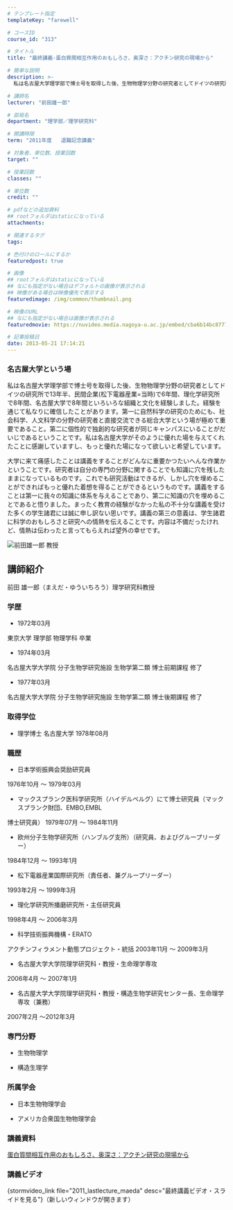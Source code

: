 ```yaml
---
# テンプレート指定
templateKey: "farewell"

# コースID
course_id: "313"

# タイトル
title: "最終講義-蛋白質間相互作用のおもしろさ、奥深さ：アクチン研究の現場から"

# 簡単な説明
description: >-
  私は名古屋大学理学部で博士号を取得した後、生物物理学分野の研究者としてドイツの研究所で13年半、民間企業(松下電器産業=当時)で6年間、理化学研究所で8年間、名古屋大学で8年間といろいろな組織と文...

# 講師名
lecturer: "前田雄一郎"

# 部局名
department: "理学部／理学研究科"

# 開講時限
term: "2011年度	退職記念講義"

# 対象者、単位数、授業回数
target: ""

# 授業回数
classes: ""

# 単位数
credit: ""

# pdfなどの追加資料
## rootフォルダはstaticになっている
attachments: 

# 関連するタグ
tags:

# 色付けのロールにするか
featuredpost: true

# 画像
## rootフォルダはstaticになっている
## なにも指定がない場合はデフォルトの画像が表示される
## 映像がある場合は映像優先で表示する
featuredimage: /img/common/thumbnail.png

# 映像のURL
## なにも指定がない場合は画像が表示される
featuredmovie: https://nuvideo.media.nagoya-u.ac.jp/embed/cba6b14bc8777f6d3bfe9f0309f881cf4ef47951

# 記事投稿日
date: 2013-05-21 17:14:21
---
```


### 名古屋大学という場

私は名古屋大学理学部で博士号を取得した後、生物物理学分野の研究者としてドイツの研究所で13年半、民間企業(松下電器産業=当時)で6年間、理化学研究所で8年間、名古屋大学で8年間といろいろな組織と文化を経験しました。経験を通じて私なりに確信したことがあります。第一に自然科学の研究のためにも、社会科学、人文科学の分野の研究者と直接交流できる総合大学という場が極めて重要であること。第二に個性的で独創的な研究者が同じキャンパスにいることがだいじであるということです。私は名古屋大学がそのように優れた場を与えてくれたことに感謝していますし、もっと優れた場になって欲しいと希望しています。

大学に来て痛感したことは講義をすることがどんなに重要かつたいへんな作業かということです。研究者は自分の専門の分野に関することでも知識に穴を残したままになっているものです。これでも研究活動はできるが、しかし穴を埋めることができればもっと優れた着想を得ることができるというものです。講義をすることは第一に我々の知識に体系を与えることであり、第二に知識の穴を埋めることであると悟りました。まったく教育の経験がなかった私の不十分な講義を受けた多くの学生諸君には誠に申し訳ない思いです。講義の第三の意義は、学生諸君に科学のおもしろさと研究への情熱を伝えることです。内容は不備だったけれど、情熱は伝わったと言ってもらえれば望外の幸せです。

![前田雄一郎 教授](/files/313/s_y_maeda.jpg) 

## 講師紹介

前田 雄一郎（まえだ・ゆういちろう）理学研究科教授

### 学歴

* 1972年03月

東京大学 理学部 物理学科 卒業

* 1974年03月

名古屋大学大学院 分子生物学研究施設 生物学第二類 博士前期課程 修了

* 1977年03月

名古屋大学大学院 分子生物学研究施設 生物学第二類 博士後期課程 修了

### 取得学位

* 理学博士 名古屋大学 1978年08月

### 職歴

* 日本学術振興会奨励研究員

1976年10月 〜 1979年03月

* マックスプランク医科学研究所（ハイデルベルグ）にて博士研究員（マックスプランク財団、EMBO,EMBL

博士研究員） 1979年07月 〜 1984年11月

* 欧州分子生物学研究所（ハンブルグ支所）（研究員、およびグループリーダー）

1984年12月 〜 1993年1月

* 松下電器産業国際研究所（責任者、兼グループリーダー）

1993年2月 〜 1999年3月

* 理化学研究所播磨研究所・主任研究員

1998年4月 〜 2006年3月

* 科学技術振興機構・ERATO

アクチンフィラメント動態プロジェクト・統括 2003年11月 〜 2009年3月

* 名古屋大学大学院理学研究科・教授・生命理学専攻

2006年4月 〜 2007年1月

* 名古屋大学大学院理学研究科・教授・構造生物学研究センター長、生命理学専攻（兼務）

2007年2月 〜2012年3月

### 専門分野

* 生物物理学

* 構造生理学

### 所属学会

* 日本生物物理学会

* アメリカ合衆国生物物理学会

### 講義資料

[蛋白質間相互作用のおもしろさ、奥深さ：アクチン研究の現場から](/files/313/H23maeda_lastlecture_materials1_kai.pdf) 

### 講義ビデオ

{stormvideo_link file="2011_lastlecture_maeda" desc="最終講義ビデオ・スライドを見る"}（新しいウィンドウが開きます）